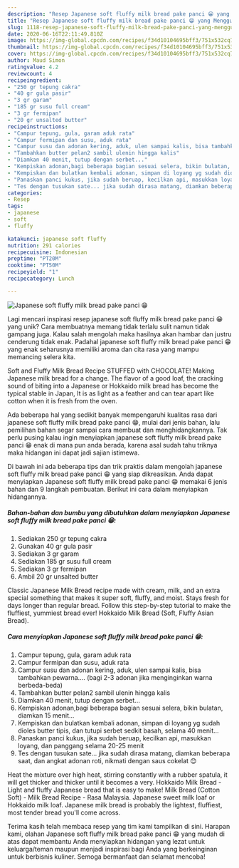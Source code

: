 ```yaml
---
description: "Resep Japanese soft fluffy milk bread pake panci 😁 yang Menggugah Selera"
title: "Resep Japanese soft fluffy milk bread pake panci 😁 yang Menggugah Selera"
slug: 1118-resep-japanese-soft-fluffy-milk-bread-pake-panci-yang-menggugah-selera
date: 2020-06-16T22:11:49.810Z
image: https://img-global.cpcdn.com/recipes/f34d10104695bff3/751x532cq70/japanese-soft-fluffy-milk-bread-pake-panci-😁-foto-resep-utama.jpg
thumbnail: https://img-global.cpcdn.com/recipes/f34d10104695bff3/751x532cq70/japanese-soft-fluffy-milk-bread-pake-panci-😁-foto-resep-utama.jpg
cover: https://img-global.cpcdn.com/recipes/f34d10104695bff3/751x532cq70/japanese-soft-fluffy-milk-bread-pake-panci-😁-foto-resep-utama.jpg
author: Maud Simon
ratingvalue: 4.2
reviewcount: 4
recipeingredient:
- "250 gr tepung cakra"
- "40 gr gula pasir"
- "3 gr garam"
- "185 gr susu full cream"
- "3 gr fermipan"
- "20 gr unsalted butter"
recipeinstructions:
- "Campur tepung, gula, garam aduk rata"
- "Campur fermipan dan susu, aduk rata"
- "Campur susu dan adonan kering, aduk, ulen sampai kalis, bisa tambahkan pewarna.... (bagi 2-3 adonan jika menginginkan warna berbeda-beda)"
- "Tambahkan butter pelan2 sambil ulenin hingga kalis"
- "Diamkan 40 menit, tutup dengan serbet..."
- "Kempiskan adonan,bagi beberapa bagian sesuai selera, bikin bulatan, diamkan 15 menit..."
- "Kempiskan dan bulatkan kembali adonan, simpan di loyang yg sudah dioles butter tipis, dan tutupi serbet sedkit basah, selama 40 menit..."
- "Panaskan panci kukus, jika sudah beruap, kecilkan api, masukkan loyang, dan panggang selama 20-25 menit"
- "Tes dengan tusukan sate... jika sudah dirasa matang, diamkan beberapa saat, dan angkat adonan roti, nikmati dengan saus cokelat 😊"
categories:
- Resep
tags:
- japanese
- soft
- fluffy

katakunci: japanese soft fluffy 
nutrition: 291 calories
recipecuisine: Indonesian
preptime: "PT20M"
cooktime: "PT50M"
recipeyield: "1"
recipecategory: Lunch

---
```



![Japanese soft fluffy milk bread pake panci 😁](https://img-global.cpcdn.com/recipes/f34d10104695bff3/751x532cq70/japanese-soft-fluffy-milk-bread-pake-panci-😁-foto-resep-utama.jpg)

Lagi mencari inspirasi resep japanese soft fluffy milk bread pake panci 😁 yang unik? Cara membuatnya memang tidak terlalu sulit namun tidak gampang juga. Kalau salah mengolah maka hasilnya akan hambar dan justru cenderung tidak enak. Padahal japanese soft fluffy milk bread pake panci 😁 yang enak seharusnya memiliki aroma dan cita rasa yang mampu memancing selera kita.

Soft and Fluffy Milk Bread Recipe STUFFED with CHOCOLATE! Making Japanese milk bread for a change. The flavor of a good loaf, the cracking sound of biting into a Japanese or Hokkaido milk bread has become the typical stable in Japan, It is as light as a feather and can tear apart like cotton when it is fresh from the oven.

Ada beberapa hal yang sedikit banyak mempengaruhi kualitas rasa dari japanese soft fluffy milk bread pake panci 😁, mulai dari jenis bahan, lalu pemilihan bahan segar sampai cara membuat dan menghidangkannya. Tak perlu pusing kalau ingin menyiapkan japanese soft fluffy milk bread pake panci 😁 enak di mana pun anda berada, karena asal sudah tahu triknya maka hidangan ini dapat jadi sajian istimewa.


Di bawah ini ada beberapa tips dan trik praktis dalam mengolah japanese soft fluffy milk bread pake panci 😁 yang siap dikreasikan. Anda dapat menyiapkan Japanese soft fluffy milk bread pake panci 😁 memakai 6 jenis bahan dan 9 langkah pembuatan. Berikut ini cara dalam menyiapkan hidangannya.

<!--inarticleads1-->

##### Bahan-bahan dan bumbu yang dibutuhkan dalam menyiapkan Japanese soft fluffy milk bread pake panci 😁:

1. Sediakan 250 gr tepung cakra
1. Gunakan 40 gr gula pasir
1. Sediakan 3 gr garam
1. Sediakan 185 gr susu full cream
1. Sediakan 3 gr fermipan
1. Ambil 20 gr unsalted butter


Classic Japanese Milk Bread recipe made with cream, milk, and an extra special something that makes it super soft, fluffy, and moist. Stays fresh for days longer than regular bread. Follow this step-by-step tutorial to make the fluffiest, yummiest bread ever! Hokkaido Milk Bread (Soft, Fluffy Asian Bread). 

<!--inarticleads2-->

##### Cara menyiapkan Japanese soft fluffy milk bread pake panci 😁:

1. Campur tepung, gula, garam aduk rata
1. Campur fermipan dan susu, aduk rata
1. Campur susu dan adonan kering, aduk, ulen sampai kalis, bisa tambahkan pewarna.... (bagi 2-3 adonan jika menginginkan warna berbeda-beda)
1. Tambahkan butter pelan2 sambil ulenin hingga kalis
1. Diamkan 40 menit, tutup dengan serbet...
1. Kempiskan adonan,bagi beberapa bagian sesuai selera, bikin bulatan, diamkan 15 menit...
1. Kempiskan dan bulatkan kembali adonan, simpan di loyang yg sudah dioles butter tipis, dan tutupi serbet sedkit basah, selama 40 menit...
1. Panaskan panci kukus, jika sudah beruap, kecilkan api, masukkan loyang, dan panggang selama 20-25 menit
1. Tes dengan tusukan sate... jika sudah dirasa matang, diamkan beberapa saat, dan angkat adonan roti, nikmati dengan saus cokelat 😊


Heat the mixture over high heat, stirring constantly with a rubber spatula, it will get thicker and thicker until it becomes a very. Hokkaido Milk Bread - Light and fluffy Japanese bread that is easy to make! Milk Bread (Cotton Soft) - Milk Bread Recipe - Rasa Malaysia. Japanese sweet milk loaf or Hokkaido milk loaf. Japanese milk bread is probably the lightest, fluffiest, most tender bread you&#39;ll come across. 

Terima kasih telah membaca resep yang tim kami tampilkan di sini. Harapan kami, olahan Japanese soft fluffy milk bread pake panci 😁 yang mudah di atas dapat membantu Anda menyiapkan hidangan yang lezat untuk keluarga/teman maupun menjadi inspirasi bagi Anda yang berkeinginan untuk berbisnis kuliner. Semoga bermanfaat dan selamat mencoba!
